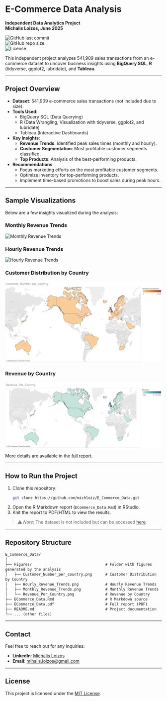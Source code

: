 # E-Commerce Data Analysis

**Independent Data Analytics Project**  
**Michalis Loizos, June 2025**

![GitHub last commit](https://img.shields.io/github/last-commit/michloiz/E_Commerce_Data)  
![GitHub repo size](https://img.shields.io/github/repo-size/michloiz/E_Commerce_Data)  
![License](https://img.shields.io/badge/license-MIT-green)

This independent project analyzes 541,909 sales transactions from an e-commerce dataset to uncover business insights using **BigQuery SQL**, **R** (tidyverse, ggplot2, lubridate), and **Tableau**.  

---

## Project Overview

- **Dataset**: 541,909 e-commerce sales transactions (not included due to size).
- **Tools Used**:  
  - BigQuery SQL (Data Querying)  
  - R (Data Wrangling, Visualization with tidyverse, ggplot2, and lubridate)  
  - Tableau (Interactive Dashboards)  
- **Key Insights**:  
  - **Revenue Trends**: Identified peak sales times (monthly and hourly).  
  - **Customer Segmentation**: Most profitable customer segments classified.  
  - **Top Products**: Analysis of the best-performing products.  
- **Recommendations**:  
  - Focus marketing efforts on the most profitable customer segments.  
  - Optimize inventory for top-performing products.  
  - Implement time-based promotions to boost sales during peak hours.

---

## Sample Visualizations

Below are a few insights visualized during the analysis:

### Monthly Revenue Trends
![Monthly Revenue Trends](Figures/Monthly_Revenue_Trends.png)

### Hourly Revenue Trends
![Hourly Revenue Trends](Figures/Hourly_Revenue_Trends.png)

### Customer Distribution by Country
![Customer Distribution by Country](Figures/Customer_Number_per_country.png)

### Revenue by Country
![Revenue by Country](Figures/Revenue_Per_Country.png)

More details are available in the [full report](ECommerce_Data.pdf).

---

## How to Run the Project

1. Clone this repository:
   ```bash
   git clone https://github.com/michloiz/E_Commerce_Data.git
   ```
2. Open the R Markdown report (`ECommerce_Data.Rmd`) in RStudio.
3. Knit the report to PDF/HTML to view the results.

> ⚠️ *Note*: The dataset is not included but can be accessed [here](https://www.kaggle.com/datasets/carrie1/ecommerce-data).

---

## Repository Structure

```
E_Commerce_Data/
│
├── Figures/                                 # Folder with figures generated by the analysis
│   ├── Customer_Number_per_country.png      # Customer Distribution by Country
│   ├── Hourly_Revenue_Trends.png            # Hourly Revenue Trends
│   ├── Monthly_Revenue_Trends.png           # Monthly Revenue Trends
│   └── Revenue_Per_Country.png              # Revenue by Country
├── ECommerce_Data.Rmd                       # R Markdown source
├── ECommerce_Data.pdf                       # Full report (PDF)
├── README.md                                # Project documentation
└── ... (other files)
```

---

## Contact

Feel free to reach out for any inquiries:

- **LinkedIn**: [Michalis Loizos](https://www.linkedin.com/in/michalis-loizos/)  
- **Email**: [mihalis.loizos@gmail.com](mailto:mihalis.loizos@gmail.com)

---

## License

This project is licensed under the [MIT License](LICENSE).